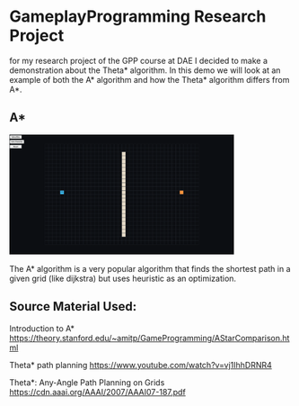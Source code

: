 # GameplayProgramming Research Project
for my research project of the GPP course at DAE I decided to make a demonstration about the Theta* algorithm. In this demo we will look at an example of both the A* algorithm and how the Theta* algorithm differs from A*. 


## A* 

<img src="Docs/AStar.gif" width="400">


The A* algorithm is a very popular algorithm that finds the shortest path in a given grid (like dijkstra) but uses heuristic as an optimization. 






## Source Material Used: 
Introduction to A*
https://theory.stanford.edu/~amitp/GameProgramming/AStarComparison.html

Theta* path planning
https://www.youtube.com/watch?v=vj1IhhDRNR4

Theta*: Any-Angle Path Planning on Grids
https://cdn.aaai.org/AAAI/2007/AAAI07-187.pdf